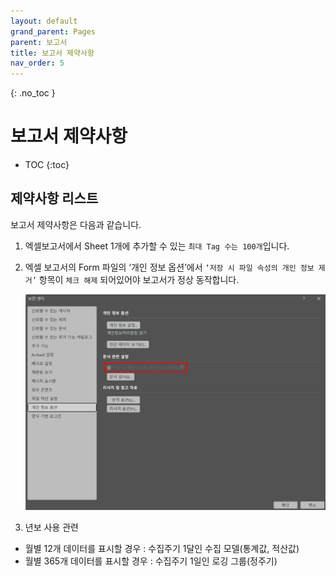 ```yaml
---
layout: default
grand_parent: Pages
parent: 보고서
title: 보고서 제약사항
nav_order: 5
---
```

{: .no_toc }
# 보고서 제약사항  

- TOC
{:toc}

## 제약사항 리스트

보고서 제약사항은 다음과 같습니다.  

1. 엑셀보고서에서 Sheet 1개에 추가할 수 있는 `최대 Tag 수는 100개`입니다.  
2. 엑셀 보고서의 Form 파일의 ‘개인 정보 옵션’에서 `‘저장 시 파일 속성의 개인 정보 제거’` 항목이 `체크 해제` 되어있어야 보고서가 정상 동작합니다.  

    ![SECURITY](security-1.png)

3. 년보 사용 관련  
  - 월별 12개 데이터를 표시할 경우 : 수집주기 1달인 수집 모델(통계값, 적산값)
  - 월별 365개 데이터를 표시할 경우 : 수집주기 1일인 로깅 그룹(정주기)






